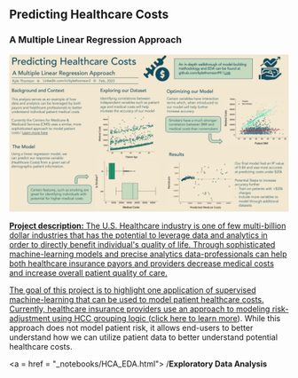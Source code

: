 ## Predicting Healthcare Costs  
### A Multiple Linear Regression Approach

<a href= "/pdf/HCA_Datafolio.pdf"> <img src = "images/HCA_Datafolio.jpg?raw=true">

**Project description:** The U.S. Healthcare industry is one of few multi-billion dollar industries that has the potential to leverage data and analytics in order to directly benefit individual's quality of life. Through sophisticated machine-learning models and precise analytics data-professionals can help both healthcare insurance payors and providers decrease medical costs and increase overall patient quality of care.  

The goal of this project is to highlight one application of supervised machine-learning that can be used to model patient healthcare costs. Currently, healthcare insurance providers use an approach to modeling risk-adjustment using HCC grouping logic (<a href = "https://www.aapc.com/risk-adjustment/risk-adjustment.aspx">click here to learn more</a>). While this approach does not model patient risk, it allows end-users to better understand how we can utilize patient data to better understand potential healthcare costs.  

<a = href = "_notebooks/HCA_EDA.html"> /**Exploratory Data Analysis** </a>